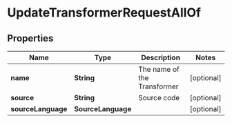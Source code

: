 

# UpdateTransformerRequestAllOf


## Properties

Name | Type | Description | Notes
------------ | ------------- | ------------- | -------------
**name** | **String** | The name of the Transformer |  [optional]
**source** | **String** | Source code |  [optional]
**sourceLanguage** | **SourceLanguage** |  |  [optional]



